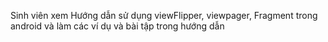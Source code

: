 Sinh viên xem Hướng dẫn sử dụng viewFlipper, viewpager, Fragment trong android và làm các ví dụ và bài tập trong hướng dẫn
